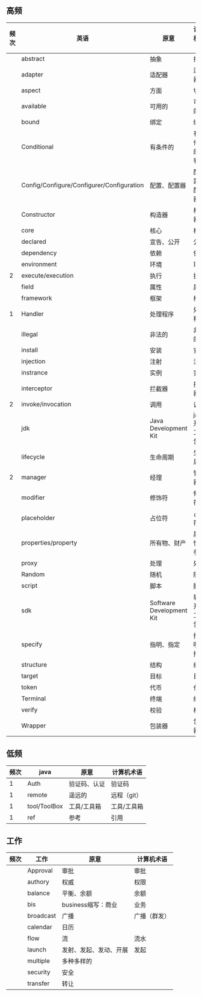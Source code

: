 ## 高频

| 频次 | 英语                                      | 原意                     | 计算机术语     |
| ---- | ----------------------------------------- | ------------------------ | -------------- |
|      | abstract                                  | 抽象                     | 抽象           |
|      | adapter                                   | 适配器                   | 适配器         |
|      | aspect                                    | 方面                     | 切面           |
|      | available                                 | 可用的                   | 可用的         |
|      | bound                                     | 绑定                     | 绑定           |
|      | Conditional                               | 有条件的                 | 有条件的/判断  |
|      | Config/Configure/Configurer/Configuration | 配置、配置器             | 配置、配置器   |
|      | Constructor                               | 构造器                   | 构造器         |
|      | core                                      | 核心                     | 核心           |
|      | declared                                  | 宣告、公开               | 公开           |
|      | dependency                                | 依赖                     | 依赖           |
|      | environment                               | 环境                     | 环境           |
| 2    | execute/execution                         | 执行                     | 执行           |
|      | field                                     | 属性                     | 属性           |
|      | framework                                 | 框架                     | 框架           |
| 1    | Handler                                   | 处理程序                 | 处理程序       |
|      | illegal                                   | 非法的                   | 非法的         |
|      | install                                   | 安装                     | 安装           |
|      | injection                                 | 注射                     | 注入           |
|      | instrance                                 | 实例                     | 实例           |
|      | interceptor                               | 拦截器                   | 拦截器         |
| 2    | invoke/invocation                         | 调用                     | 调用           |
|      | jdk                                       | Java Development Kit     | java开发工具包 |
|      | lifecycle                                 | 生命周期                 | 生命周期       |
| 2    | manager                                   | 经理                     | 管理器         |
|      | modifier                                  | 修饰符                   | 修饰符         |
|      | placeholder                               | 占位符                   | 占位符         |
|      | properties/property                       | 所有物、财产             | 属性、参数     |
|      | proxy                                     | 处理                     | 处理           |
|      | Random                                    | 随机                     | 随机           |
|      | script                                    | 脚本                     | 脚本           |
|      | sdk                                       | Software Development Kit | 软件开发工具包 |
|      | specify                                   | 指明、指定               | 指明、指定     |
|      | structure                                 | 结构                     | 结构           |
|      | target                                    | 目标                     | 目标           |
|      | token                                     | 代币                     | 代币           |
|      | Terminal                                  | 终端                     | 终端           |
|      | verify                                    | 校验                     | 校验           |
|      | Wrapper                                   | 包装器                   | 包装器         |
## 低频

| 频次 | java         | 原意         | 计算机术语  |
| ---- | ------------ | ------------ | ----------- |
| 1    | Auth         | 验证码、认证 | 验证码      |
| 1    | remote       | 遥远的       | 远程（git） |
| 1    | tool/ToolBox | 工具/工具箱  | 工具/工具箱 |
| 1    | ref          | 参考         | 引用        |

## 工作

| 频次 | 工作      | 原意                   | 计算机术语   |
| ---- | --------- | ---------------------- | ------------ |
|      | Approval  | 审批                   | 审批         |
|      | authory   | 权威                   | 权限         |
|      | balance   | 平衡、余额             | 余额         |
|      | bis       | business缩写：商业     | 业务         |
|      | broadcast | 广播                   | 广播（群发） |
|      | calendar  | 日历                   |              |
|      | flow      | 流                     | 流水         |
|      | launch    | 发射、发起、发动、开展 | 发起         |
|      | multiple  | 多种多样的             |              |
|      | security  | 安全                   |              |
|      | transfer  | 转让                   |              |















